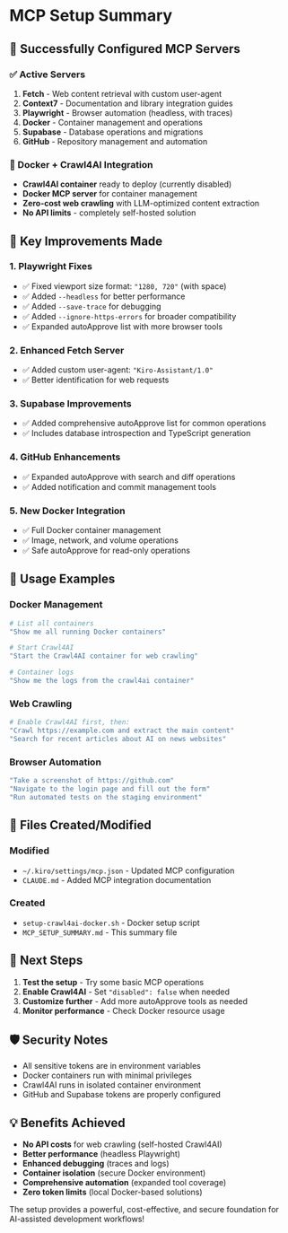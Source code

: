 # MCP Setup Summary

## 🎉 Successfully Configured MCP Servers

### ✅ Active Servers
1. **Fetch** - Web content retrieval with custom user-agent
2. **Context7** - Documentation and library integration guides  
3. **Playwright** - Browser automation (headless, with traces)
4. **Docker** - Container management and operations
5. **Supabase** - Database operations and migrations
6. **GitHub** - Repository management and automation

### 🐋 Docker + Crawl4AI Integration
- **Crawl4AI container** ready to deploy (currently disabled)
- **Docker MCP server** for container management
- **Zero-cost web crawling** with LLM-optimized content extraction
- **No API limits** - completely self-hosted solution

## 🔧 Key Improvements Made

### 1. **Playwright Fixes**
- ✅ Fixed viewport size format: `"1280, 720"` (with space)
- ✅ Added `--headless` for better performance
- ✅ Added `--save-trace` for debugging
- ✅ Added `--ignore-https-errors` for broader compatibility
- ✅ Expanded autoApprove list with more browser tools

### 2. **Enhanced Fetch Server**
- ✅ Added custom user-agent: `"Kiro-Assistant/1.0"`
- ✅ Better identification for web requests

### 3. **Supabase Improvements**
- ✅ Added comprehensive autoApprove list for common operations
- ✅ Includes database introspection and TypeScript generation

### 4. **GitHub Enhancements**
- ✅ Expanded autoApprove with search and diff operations
- ✅ Added notification and commit management tools

### 5. **New Docker Integration**
- ✅ Full Docker container management
- ✅ Image, network, and volume operations
- ✅ Safe autoApprove for read-only operations

## 🚀 Usage Examples

### Docker Management
```bash
# List all containers
"Show me all running Docker containers"

# Start Crawl4AI
"Start the Crawl4AI container for web crawling"

# Container logs
"Show me the logs from the crawl4ai container"
```

### Web Crawling
```bash
# Enable Crawl4AI first, then:
"Crawl https://example.com and extract the main content"
"Search for recent articles about AI on news websites"
```

### Browser Automation
```bash
"Take a screenshot of https://github.com"
"Navigate to the login page and fill out the form"
"Run automated tests on the staging environment"
```

## 📁 Files Created/Modified

### Modified
- `~/.kiro/settings/mcp.json` - Updated MCP configuration
- `CLAUDE.md` - Added MCP integration documentation

### Created
- `setup-crawl4ai-docker.sh` - Docker setup script
- `MCP_SETUP_SUMMARY.md` - This summary file

## 🔄 Next Steps

1. **Test the setup** - Try some basic MCP operations
2. **Enable Crawl4AI** - Set `"disabled": false` when needed
3. **Customize further** - Add more autoApprove tools as needed
4. **Monitor performance** - Check Docker resource usage

## 🛡️ Security Notes

- All sensitive tokens are in environment variables
- Docker containers run with minimal privileges
- Crawl4AI runs in isolated container environment
- GitHub and Supabase tokens are properly configured

## 💡 Benefits Achieved

- **No API costs** for web crawling (self-hosted Crawl4AI)
- **Better performance** (headless Playwright)
- **Enhanced debugging** (traces and logs)
- **Container isolation** (secure Docker environment)
- **Comprehensive automation** (expanded tool coverage)
- **Zero token limits** (local Docker-based solutions)

The setup provides a powerful, cost-effective, and secure foundation for AI-assisted development workflows!